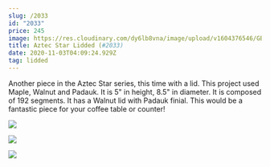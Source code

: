 ```yaml
---
slug: /2033
id: "2033"
price: 245
image: https://res.cloudinary.com/dy6lb8vna/image/upload/v1604376546/GB%20Bowlworks%20Gallery/2033a.jpg
title: Aztec Star Lidded (#2033)
date: 2020-11-03T04:09:24.929Z
tag: lidded
---
```

Another piece in the Aztec Star series, this time with a lid.  This project used Maple, Walnut and Padauk.  It is 5" in height, 8.5" in diameter.  It is composed of 192 segments.  It has a Walnut lid with Padauk finial.  This would be a fantastic piece for your coffee table or counter!

![](https://res.cloudinary.com/dy6lb8vna/image/upload/v1604376740/GB%20Bowlworks%20Gallery/2033b.jpg)

![](https://res.cloudinary.com/dy6lb8vna/image/upload/v1604376782/GB%20Bowlworks%20Gallery/IMG_9311.jpg)

![](https://res.cloudinary.com/dy6lb8vna/image/upload/v1604376814/GB%20Bowlworks%20Gallery/IMG_9302_2.jpg)